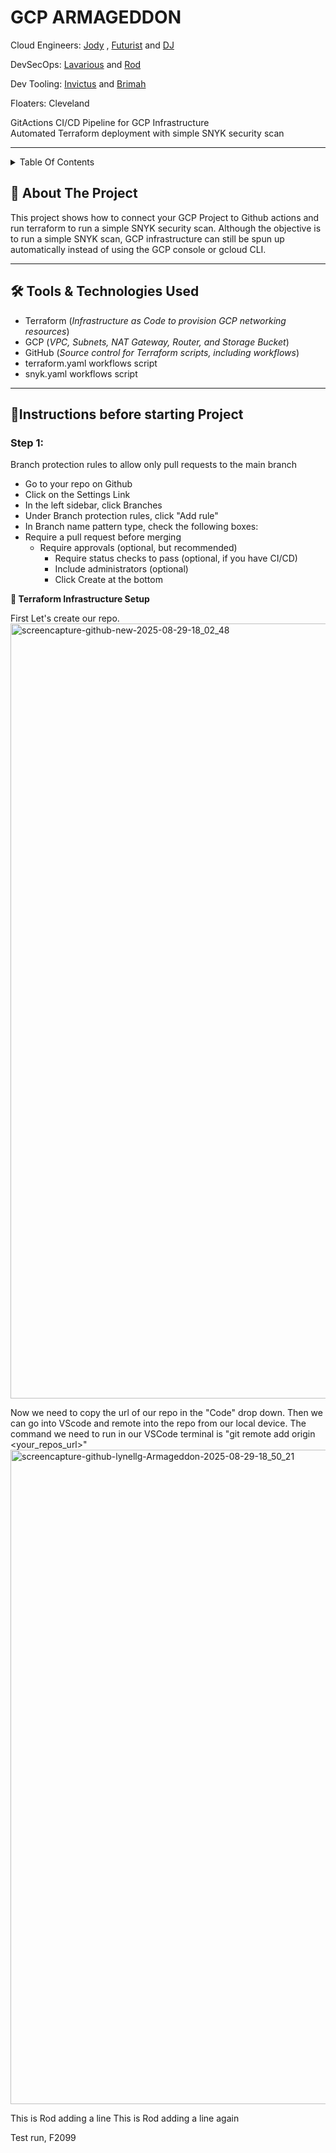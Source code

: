 <h1>GCP ARMAGEDDON</h1>




Cloud Engineers:
<a href="https://github.com/lynellg">Jody</a> , <a href="https://github.com/Futurist2099">Futurist</a> and <a href="https://github.com/Dejii2">DJ</a>

DevSecOps:
<a href="https://github.com/LarvariousM">Lavarious</a> and <a href="https://github.com/cloudninja365">Rod</a>

Dev Tooling:
<a href="https://github.com/KTMachine">Invictus</a>  and <a href="https://github.com/Brimah-Khalil-Kamara">Brimah</a>


Floaters:
Cleveland


GitActions CI/CD Pipeline for GCP Infrastructure  
Automated Terraform deployment with simple SNYK security scan
****

<details>
  <summary>Table Of Contents</summary>

  - <a href="https://github.com/Melanated-Cyber-Kings/GCP-Armageddon/edit/main/README.md#about-the-project">About The Project</a>
  - <a href="https://github.com/Melanated-Cyber-Kings/GCP-Armageddon/edit/main/README.md#-tools--technologies-used">Tools & Technologies Used</a>
  - <a href="https://github.com/Melanated-Cyber-Kings/GCP-Armageddon/edit/main/README.md#instructions-before-starting-project">Instructions before starting Project</a>
      - <a href="https://github.com/Melanated-Cyber-Kings/GCP-Armageddon/edit/main/README.md#step-1">Step 1: Branch protection rules to allow only pull requests to the main branch</a>  
      - <a href="https://github.com/Melanated-Cyber-Kings/GCP-Armageddon/edit/main/README.md#step-1">Step 2: Get your secret in the repository to have your json key</a>
      - <a href="https://github.com/Melanated-Cyber-Kings/GCP-Armageddon/edit/main/README.md#step-1">Step 3: Each member create a new branch that's not the main branch save changes into that new branch and push into github</a>

</details>


<h2>📌 About The Project</h2>

This project shows how to connect your GCP Project to Github actions and run terraform to run a simple SNYK security scan. Although the objective is to run a simple SNYK scan, GCP infrastructure can still be spun up automatically instead of using the GCP console or gcloud CLI. 

---

<h2>🛠 Tools & Technologies Used</h2>

- Terraform  (_Infrastructure as Code to provision GCP networking resources_)  
- GCP  (_VPC, Subnets, NAT Gateway, Router, and Storage Bucket_)  
- GitHub  (_Source control for Terraform scripts, including workflows_) 
- terraform.yaml workflows script
- snyk.yaml workflows script

---

<h2>🧾Instructions before starting Project</h2>

<h3>Step 1:</h3> Branch protection rules to allow only pull requests to the main branch


- Go to your repo on Github
- Click on the Settings Link
- In the left sidebar, click Branches
- Under Branch protection rules, click "Add rule"
- In Branch name pattern type, check the following boxes:
- Require a pull request before merging
  - Require approvals (optional, but recommended)
    - Require status checks to pass (optional, if you have CI/CD)
    - Include administrators (optional)
    - Click Create at the bottom


****📂 Terraform Infrastructure Setup****

First Let's create our repo.
<img width="1920" height="1240" alt="screencapture-github-new-2025-08-29-18_02_48" src="https://github.com/user-attachments/assets/b2da517f-eec5-41b4-9dac-e6fe7d9c111a" />


Now we need to copy the url of our repo in the "Code" drop down. Then we can go into VScode and remote into the repo from our local device. The command we need to run in our VSCode terminal is "git remote add origin <your_repos_url>"
<img width="1920" height="1047" alt="screencapture-github-lynellg-Armageddon-2025-08-29-18_50_21" src="https://github.com/user-attachments/assets/435c3bae-2a67-4fa9-a011-52cbcd6f7390" />


This is Rod adding a line 
This is Rod adding a line again

Test run, F2099